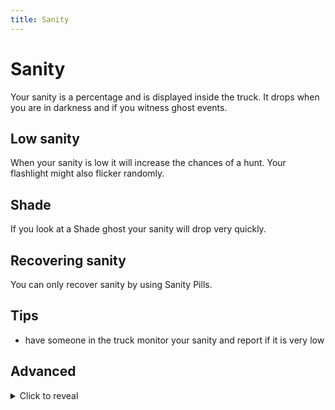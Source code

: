 ```yaml
---
title: Sanity
---
```


# Sanity

Your sanity is a percentage and is displayed inside the truck. It drops when you are in darkness and if you witness ghost events.

## Low sanity

When your sanity is low it will increase the chances of a hunt. Your flashlight might also flicker randomly.

## Shade

If you look at a Shade ghost your sanity will drop very quickly.

## Recovering sanity

You can only recover sanity by using Sanity Pills.

## Tips

- have someone in the truck monitor your sanity and report if it is very low

## Advanced

<details>
  <summary>Click to reveal</summary>
  
  **This is technical information! It could spoil your play experience knowing too much about how the game works. This information is datamined and could change with future updates, not be implemented in the game, or not fully understood. Read below at your own discretion.**
 
  - When looking at a manifested ghost you lose sanity at the rate of `deltatime * ghost_sanity_strength` where all ghosts have a `ghost_sanity_strength` of 0.02 but Shade has 0.04 (It is unknown how or if this is changed at higher difficulties).
  - Sanity can never drop below 50% in Setup Phase.
  - Sanity drains slower in Setup Phase (0.09 vs 0.12).
  - Sanity meters in the van only update every 2 seconds.
  - Sanity meters in the van fluctuate from -2 to +3 of your actual sanity. EX: If I have 80 sanity the display could show between 78 and 83 sanity.
</details
